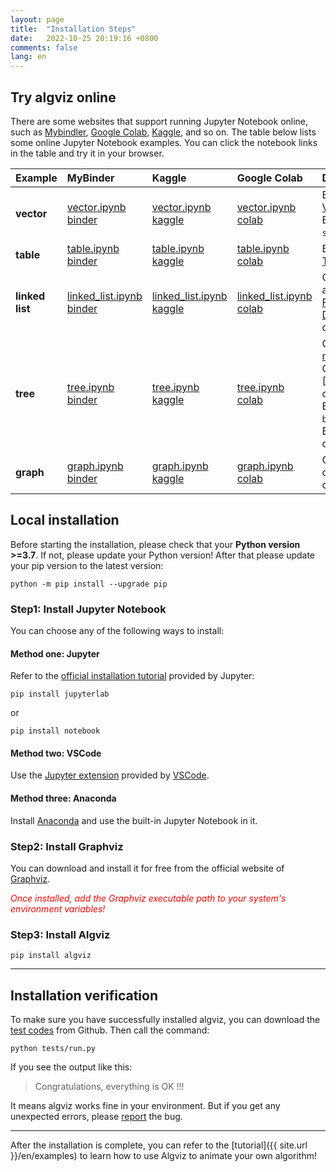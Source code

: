 ```yaml
---
layout: page
title:  "Installation Steps"
date:   2022-10-25 20:19:16 +0800
comments: false
lang: en
---
```


## Try algviz online

There are some websites that support running Jupyter Notebook online,
such as [Mybindler](https://mybinder.org/), [Google Colab](https://colab.research.google.com/), [Kaggle](https://www.kaggle.com/), and so on.
The table below lists some online Jupyter Notebook examples. You can click the notebook links in the table and try it in your browser.

| Example         |  MyBinder      |   Kaggle      | Google Colab          |  Description                       |
| :----           | :------       | :-------          | :---------                 | :-------                           |
| **vector**      | [vector.ipynb binder]    |   [vector.ipynb kaggle]     | [vector.ipynb colab]       | Basic operations on [Vector] class. <br> Example of `bubble sort algorithm`. |
| **table**       | [table.ipynb binder]   |    [table.ipynb kaggle]       | [table.ipynb colab]        | Basic operations on [Table] class.  |
| **linked list** | [linked_list.ipynb binder]  |  [linked_list.ipynb kaggle]    | [linked_list.ipynb colab]  | Create linked list and operate [ForwardLinkedNode], [DoublyLinkedNode] classes. |
| **tree**        | [tree.ipynb binder]    |     [tree.ipynb kaggle]      | [tree.ipynb colab]         | Create [binary tree], [normal tree] <br> Operate [TreeNode], [BinaryTreeNode] classes. <br> Example of `mirror binary tree`. <br> Example of construct `trie tree`. |
| **graph**       | [graph.ipynb binder]    |    [graph.ipynb kaggle]       | [graph.ipynb colab]        | Create [graph] and operate [GraphNode] class. |


## Local installation

Before starting the installation, please check that your **Python version >=3.7**.
If not, please update your Python version!
After that please update your pip version to the latest version:

```shell
python -m pip install --upgrade pip
```

### Step1: Install Jupyter Notebook

You can choose any of the following ways to install:

#### Method one: Jupyter

Refer to the [official installation tutorial](https://jupyter.org/install) provided by Jupyter:

```shell
pip install jupyterlab
```
or
```shell
pip install notebook
```

#### Method two: VSCode

Use the [Jupyter extension](https://marketplace.visualstudio.com/items?itemName=ms-toolsai.jupyter) provided by [VSCode](https://code.visualstudio.com/).

#### Method three: Anaconda

Install [Anaconda](https://docs.anaconda.com/anaconda/install/index.html) and use the built-in Jupyter Notebook in it.

### Step2: Install Graphviz

You can download and install it for free from the official website of [Graphviz](https://graphviz.org/download/).

*<font color="#FF0000">Once installed, add the Graphviz executable path to your system's environment variables!</font>*

### Step3: Install Algviz

```shell
pip install algviz
```

------

## Installation verification

To make sure you have successfully installed algviz,
you can download the [test codes](https://github.com/zjl9959/algviz/tree/main/tests) from Github.
Then call the command:

```shell
python tests/run.py
```

If you see the output like this:

> Congratulations, everything is OK !!!

It means algviz works fine in your environment.
But if you get any unexpected errors, please [report](https://github.com/zjl9959/algviz/issues) the bug.

----

After the installation is complete, you can refer to the [tutorial]({{ site.url }}/en/examples) to learn how to use Algviz to animate your own algorithm!

[Vector]: https://algviz.readthedocs.io/en/latest/api.html#algviz.vector.Vector
[Table]: https://algviz.readthedocs.io/en/latest/api.html#algviz.table.Table
[ForwardLinkedNode]: https://algviz.readthedocs.io/en/latest/api.html#algviz.linked_list.ForwardLinkedListNode
[DoublyLinkedNode]: https://algviz.readthedocs.io/en/latest/api.html#algviz.linked_list.DoublyLinkedListNode
[binary tree]: https://algviz.readthedocs.io/en/latest/api.html#algviz.tree.parseBinaryTree
[normal tree]: https://algviz.readthedocs.io/en/latest/api.html#algviz.tree.parseTree
[TreeNode]: https://algviz.readthedocs.io/en/latest/api.html#algviz.tree.TreeNode
[graph]: https://algviz.readthedocs.io/en/latest/api.html#algviz.graph.parseGraph
[GraphNode]: https://algviz.readthedocs.io/en/latest/api.html#algviz.graph.GraphNode
[vector.ipynb binder]: https://mybinder.org/v2/gh/zjl9959/algviz/main?labpath=examples%2Fvector.ipynb
[table.ipynb binder]: https://mybinder.org/v2/gh/zjl9959/algviz/main?labpath=examples%2Ftable.ipynb
[linked_list.ipynb binder]: https://mybinder.org/v2/gh/zjl9959/algviz/main?labpath=examples%2Flinked_list.ipynb
[tree.ipynb binder]: https://mybinder.org/v2/gh/zjl9959/algviz/main?labpath=examples%2Ftree.ipynb
[graph.ipynb binder]: https://mybinder.org/v2/gh/zjl9959/algviz/main?labpath=examples%2Fgraph.ipynb
[vector.ipynb kaggle]: https://www.kaggle.com/code/algviz/vector-example
[table.ipynb kaggle]: https://www.kaggle.com/algviz/table-example
[linked_list.ipynb kaggle]: https://www.kaggle.com/algviz/linked-list-example
[tree.ipynb kaggle]: https://www.kaggle.com/algviz/tree-example
[graph.ipynb kaggle]: https://www.kaggle.com/algviz/graph-example
[vector.ipynb colab]: https://colab.research.google.com/drive/1RgAoKbiSBXdSvBg65pwu9pJp5bQL1pCs?usp=sharing
[table.ipynb colab]: https://colab.research.google.com/drive/1GH6XgKDpUA2GKxiLm5tljp19wUvmnDxO?usp=sharing
[linked_list.ipynb colab]: https://colab.research.google.com/drive/1rsg-6irXzQODPi6DUZhtu-pKq_r55hwV?usp=sharing
[tree.ipynb colab]: https://colab.research.google.com/drive/138pnzwoS2vdhssZyTx-k5rwBQNb2Hi9N?usp=sharing
[graph.ipynb colab]: https://colab.research.google.com/drive/14hF30-N9VGBb5-vkERPuURvmnB9VspU9?usp=sharing
